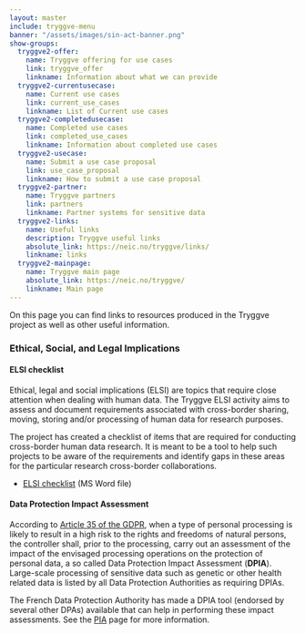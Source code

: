 ```yaml
---
layout: master
include: tryggve-menu
banner: "/assets/images/sin-act-banner.png"
show-groups:
  tryggve2-offer:
    name: Tryggve offering for use cases
    link: tryggve_offer
    linkname: Information about what we can provide
  tryggve2-currentusecase:
    name: Current use cases
    link: current_use_cases
    linkname: List of Current use cases
  tryggve2-completedusecase:
    name: Completed use cases
    link: completed_use_cases
    linkname: Information about completed use cases
  tryggve2-usecase:
    name: Submit a use case proposal
    link: use_case_proposal
    linkname: How to submit a use case proposal
  tryggve2-partner:
    name: Tryggve partners
    link: partners
    linkname: Partner systems for sensitive data
  tryggve2-links:
    name: Useful links
    description: Tryggve useful links
    absolute_link: https://neic.no/tryggve/links/
    linkname: links
  tryggve2-mainpage:
    name: Tryggve main page
    absolute_link: https://neic.no/tryggve/
    linkname: Main page
---
```


On this page you can find links to resources produced in the Tryggve project as well as other useful information.

### Ethical, Social, and Legal Implications

#### ELSI checklist

Ethical, legal and social implications (ELSI) are topics that require close attention when dealing with human data. The Tryggve ELSI activity aims to assess and document requirements associated with cross-border sharing, moving, storing and/or processing of human data for research purposes. 

The project has created a checklist of items that are required for conducting cross-border human data research. It is meant to be a tool to help such projects to be aware of the requirements and identify gaps in these areas for the particular research cross-border collaborations.

* [ELSI checklist](../files/Tryggve_ELSI_checklist_v1.0_2019-12-17.docx) (MS Word file)

#### Data Protection Impact Assessment

According to [Article 35 of the GDPR](https://gdpr-info.eu/art-35-gdpr/), when a type of personal processing is likely to result in a high risk to the rights and freedoms of natural persons, the controller shall, prior to the processing, carry out an assessment of the impact of the envisaged processing operations on the protection of personal data, a so called Data Protection Impact Assessment (**DPIA**). Large-scale processing of sensitive data such as genetic or other health related data is listed by all Data Protection Authorities as requiring DPIAs.

The French Data Protection Authority has made a DPIA tool (endorsed by several other DPAs) available that can help in performing these impact assessments. See the [PIA](https://www.cnil.fr/en/open-source-pia-software-helps-carry-out-data-protection-impact-assesment) page for more information.
